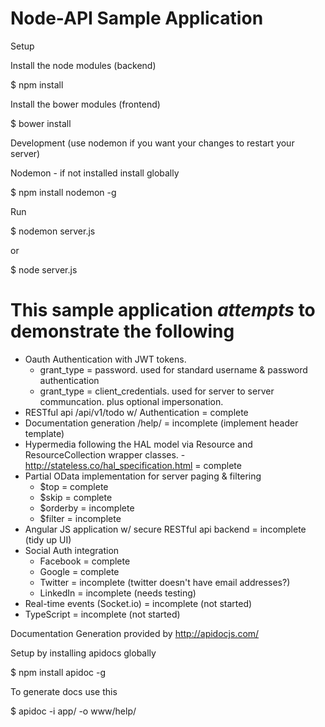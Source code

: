 # Node-API Sample Application

Setup

Install the node modules (backend)

$ npm install

Install the bower modules (frontend)

$ bower install

Development (use nodemon if you want your changes to restart your server)

Nodemon - if not installed install globally

$ npm install nodemon -g

Run

$ nodemon server.js

or

$ node server.js


# This sample application *attempts* to demonstrate the following
- Oauth Authentication with JWT tokens.
    - grant_type = password. used for standard username & password authentication
    - grant_type = client_credentials. used for server to server communcation. plus optional impersonation.
- RESTful api /api/v1/todo w/ Authentication = complete
- Documentation generation /help/ = incomplete (implement header template) 
- Hypermedia following the HAL model via Resource and ResourceCollection wrapper classes. - http://stateless.co/hal_specification.html = complete
- Partial OData implementation for server paging & filtering
    - $top = complete
    - $skip = complete
    - $orderby = incomplete
    - $filter = incomplete
- Angular JS application w/ secure RESTful api backend = incomplete (tidy up UI)
- Social Auth integration
    - Facebook = complete
    - Google = complete
    - Twitter = incomplete (twitter doesn't have email addresses?)
    - LinkedIn = incomplete (needs testing)
- Real-time events (Socket.io) = incomplete (not started)
- TypeScript = incomplete (not started)

Documentation Generation provided by http://apidocjs.com/

Setup by installing apidocs globally

$ npm install apidoc -g

To generate docs use this

$ apidoc -i app/ -o www/help/
